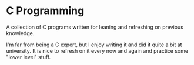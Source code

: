 # C Programming

A collection of C programs written for leaning and refreshing on previous knowledge.

I'm far from being a C expert, but I enjoy writing it and did it quite a bit at university.
It is nice to refresh on it every now and again and practice some "lower level" stuff.
